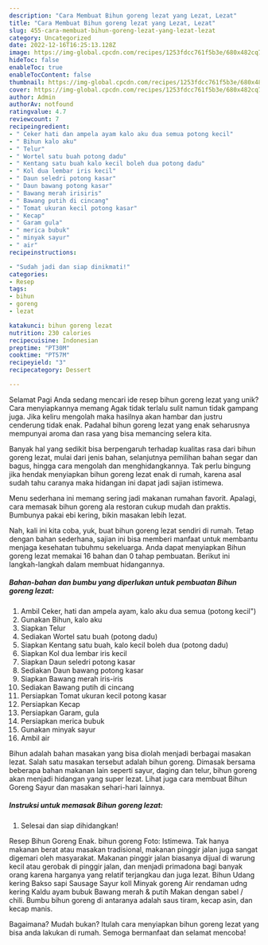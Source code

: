 ```yaml
---
description: "Cara Membuat Bihun goreng lezat yang Lezat, Lezat"
title: "Cara Membuat Bihun goreng lezat yang Lezat, Lezat"
slug: 455-cara-membuat-bihun-goreng-lezat-yang-lezat-lezat
category: Uncategorized
date: 2022-12-16T16:25:13.128Z
image: https://img-global.cpcdn.com/recipes/1253fdcc761f5b3e/680x482cq70/bihun-goreng-lezat-foto-resep-utama.jpg
hideToc: false
enableToc: true
enableTocContent: false
thumbnail: https://img-global.cpcdn.com/recipes/1253fdcc761f5b3e/680x482cq70/bihun-goreng-lezat-foto-resep-utama.jpg
cover: https://img-global.cpcdn.com/recipes/1253fdcc761f5b3e/680x482cq70/bihun-goreng-lezat-foto-resep-utama.jpg
author: Admin
authorAv: notfound
ratingvalue: 4.7
reviewcount: 7
recipeingredient:
- " Ceker hati dan ampela ayam kalo aku dua semua potong kecil"
- " Bihun kalo aku"
- " Telur"
- " Wortel satu buah potong dadu"
- " Kentang satu buah kalo kecil boleh dua potong dadu"
- " Kol dua lembar iris kecil"
- " Daun seledri potong kasar"
- " Daun bawang potong kasar"
- " Bawang merah irisiris"
- " Bawang putih di cincang"
- " Tomat ukuran kecil potong kasar"
- " Kecap"
- " Garam gula"
- " merica bubuk"
- " minyak sayur"
- " air"
recipeinstructions:

- "Sudah jadi dan siap dinikmati!"
categories:
- Resep
tags:
- bihun
- goreng
- lezat

katakunci: bihun goreng lezat 
nutrition: 230 calories
recipecuisine: Indonesian
preptime: "PT30M"
cooktime: "PT57M"
recipeyield: "3"
recipecategory: Dessert

---
```



Selamat Pagi Anda sedang mencari ide resep bihun goreng lezat yang unik? Cara menyiapkannya memang Agak tidak terlalu sulit namun tidak gampang juga. Jika keliru mengolah maka hasilnya akan hambar dan justru cenderung tidak enak. Padahal bihun goreng lezat yang enak seharusnya mempunyai aroma dan rasa yang bisa memancing selera kita.


Banyak hal yang sedikit bisa berpengaruh terhadap kualitas rasa dari bihun goreng lezat, mulai dari jenis bahan, selanjutnya pemilihan bahan segar dan bagus, hingga cara mengolah dan menghidangkannya. Tak perlu bingung jika hendak menyiapkan bihun goreng lezat enak di rumah, karena asal sudah tahu caranya maka hidangan ini dapat jadi sajian istimewa.

Menu sederhana ini memang sering jadi makanan rumahan favorit. Apalagi, cara memasak bihun goreng ala restoran cukup mudah dan praktis. Bumbunya pakai ebi kering, bikin masakan lebih lezat.


Nah, kali ini kita coba, yuk, buat bihun goreng lezat sendiri di rumah. Tetap dengan bahan sederhana, sajian ini bisa memberi manfaat untuk membantu menjaga kesehatan tubuhmu sekeluarga. Anda dapat menyiapkan Bihun goreng lezat memakai 16 bahan dan 0 tahap pembuatan. Berikut ini langkah-langkah dalam membuat hidangannya.

<!--inarticleads1-->

##### Bahan-bahan dan bumbu yang diperlukan untuk pembuatan Bihun goreng lezat:

1. Ambil  Ceker, hati dan ampela ayam, kalo aku dua semua (potong kecil&#34;)
1. Gunakan  Bihun, kalo aku
1. Siapkan  Telur
1. Sediakan  Wortel satu buah (potong dadu)
1. Siapkan  Kentang satu buah, kalo kecil boleh dua (potong dadu)
1. Siapkan  Kol dua lembar iris kecil
1. Siapkan  Daun seledri potong kasar
1. Sediakan  Daun bawang potong kasar
1. Siapkan  Bawang merah iris-iris
1. Sediakan  Bawang putih di cincang
1. Persiapkan  Tomat ukuran kecil potong kasar
1. Persiapkan  Kecap
1. Persiapkan  Garam, gula
1. Persiapkan  merica bubuk
1. Gunakan  minyak sayur
1. Ambil  air


Bihun adalah bahan masakan yang bisa diolah menjadi berbagai masakan lezat. Salah satu masakan tersebut adalah bihun goreng. Dimasak bersama beberapa bahan makanan lain seperti sayur, daging dan telur, bihun goreng akan menjadi hidangan yang super lezat. Lihat juga cara membuat Bihun Goreng Sayur dan masakan sehari-hari lainnya. 

<!--inarticleads2-->

##### Instruksi untuk memasak Bihun goreng lezat:


1. Selesai dan siap dihidangkan!

Resep Bihun Goreng Enak. bihun goreng Foto: Istimewa. Tak hanya makanan berat atau masakan tradisional, makanan pinggir jalan juga sangat digemari oleh masyarakat. Makanan pinggir jalan biasanya dijual di warung kecil atau gerobak di pinggir jalan, dan menjadi primadona bagi banyak orang karena harganya yang relatif terjangkau dan juga lezat. Bihun Udang kering Bakso sapi Sausage Sayur koll Minyak goreng Air rendaman udng kering Kaldu ayam bubuk Bawang merah &amp; putih Makan dengan sabel / chili. Bumbu bihun goreng di antaranya adalah saus tiram, kecap asin, dan kecap manis. 

Bagaimana? Mudah bukan? Itulah cara menyiapkan bihun goreng lezat yang bisa anda lakukan di rumah. Semoga bermanfaat dan selamat mencoba!

